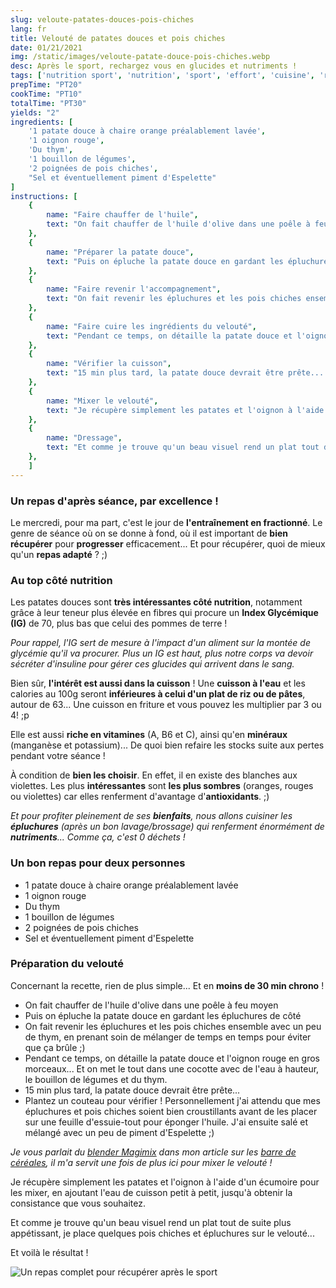 ```yaml
---
slug: veloute-patates-douces-pois-chiches
lang: fr
title: Velouté de patates douces et pois chiches
date: 01/21/2021
img: /static/images/veloute-patate-douce-pois-chiches.webp
desc: Après le sport, rechargez vous en glucides et nutriments !
tags: ['nutrition sport', 'nutrition', 'sport', 'effort', 'cuisine', 'recette', 'velouté', 'patate douce', 'pois chiche', 'végétarien', 'vitamines', 'minéraux', 'index glycémique', 'IG', 'végétarien', '0 déchets']
prepTime: "PT20"
cookTime: "PT10"
totalTime: "PT30"
yields: "2"
ingredients: [
    '1 patate douce à chaire orange préalablement lavée',
    '1 oignon rouge',
    'Du thym',
    '1 bouillon de légumes',
    '2 poignées de pois chiches',
    "Sel et éventuellement piment d'Espelette"
]
instructions: [
    {
        name: "Faire chauffer de l'huile",
        text: "On fait chauffer de l'huile d'olive dans une poêle à feu moyen",
    },
    {
        name: "Préparer la patate douce",
        text: "Puis on épluche la patate douce en gardant les épluchures de côté",
    },
    {
        name: "Faire revenir l'accompagnement",
        text: "On fait revenir les épluchures et les pois chiches ensemble avec un peu de thym, en prenant soin de mélanger de temps en temps pour éviter que ça brûle.",
    },
    {
        name: "Faire cuire les ingrédients du velouté",
        text: "Pendant ce temps, on détaille la patate douce et l'oignon rouge en gros morceaux... Et on met le tout dans une cocotte avec de l'eau à hauteur, le bouillon de légumes et du thym.",
    },
    {
        name: "Vérifier la cuisson",
        text: "15 min plus tard, la patate douce devrait être prête... Plantez un couteau pour vérifier ! Personnellement j'ai attendu que mes épluchures et pois chiches soient bien croustillants avant de les placer sur une feuille d'essuie-tout pour éponger l'huile. J'ai ensuite salé et mélangé avec un peu de piment d'Espelette.",
    },
    {
        name: "Mixer le velouté",
        text: "Je récupère simplement les patates et l'oignon à l'aide d'un écumoire pour les mixer, en ajoutant l'eau de cuisson petit à petit, jusqu'à obtenir la consistance que vous souhaitez.",
    },
    {
        name: "Dressage",
        text: "Et comme je trouve qu'un beau visuel rend un plat tout de suite plus appétissant, je place quelques pois chiches et épluchures sur le velouté...",
    },
    ]
---
```


### Un repas d'après séance, par excellence !

Le mercredi, pour ma part, c'est le jour de **l'entraînement en fractionné**. Le genre de séance où on se donne à fond, où il est important de **bien récupérer** pour **progresser** efficacement... Et pour récupérer, quoi de mieux qu'un **repas adapté** ? ;)

### Au top côté nutrition

Les patates douces sont **très intéressantes côté nutrition**, notamment grâce à leur teneur plus élevée en fibres qui procure un **Index Glycémique (IG)** de 70, plus bas que celui des pommes de terre !

*Pour rappel, l'IG sert de mesure à l'impact d'un aliment sur la montée de glycémie qu'il va procurer. Plus un IG est haut, plus notre corps va devoir sécréter d'insuline pour gérer ces glucides qui arrivent dans le sang.*

Bien sûr, **l'intérêt est aussi dans la cuisson** ! Une **cuisson à l'eau** et les calories au 100g seront **inférieures à celui d'un plat de riz ou de pâtes**, autour de 63... Une cuisson en friture et vous pouvez les multiplier par 3 ou 4! ;p

Elle est aussi **riche en vitamines** (A, B6 et C), ainsi qu'en **minéraux** (manganèse et potassium)... De quoi bien refaire les stocks suite aux pertes pendant votre séance !

À condition de **bien les choisir**. En effet, il en existe des blanches aux violettes. Les plus **intéressantes** sont **les plus sombres** (oranges, rouges ou violettes) car elles renferment d'avantage d'**antioxidants**. ;)

*Et pour profiter pleinement de ses **bienfaits**, nous allons cuisiner les **épluchures** (après un bon lavage/brossage) qui renferment énormément de **nutriments**... Comme ça, c'est 0 déchets !*

### Un bon repas pour deux personnes

- 1 patate douce à chaire orange préalablement lavée 
- 1 oignon rouge
- Du thym
- 1 bouillon de légumes
- 2 poignées de pois chiches
- Sel et éventuellement piment d'Espelette

### Préparation du velouté

Concernant la recette, rien de plus simple... Et en **moins de 30 min chrono** !

- On fait chauffer de l'huile d'olive dans une poêle à feu moyen
- Puis on épluche la patate douce en gardant les épluchures de côté
- On fait revenir les épluchures et les pois chiches ensemble avec un peu de thym, en prenant soin de mélanger de temps en temps pour éviter que ça brûle ;)
- Pendant ce temps, on détaille la patate douce et l'oignon rouge en gros morceaux... Et on met le tout dans une cocotte avec de l'eau à hauteur, le bouillon de légumes et du thym.
- 15 min plus tard, la patate douce devrait être prête...
- Plantez un couteau pour vérifier ! Personnellement j'ai attendu que mes épluchures et pois chiches soient bien croustillants avant de les placer sur une feuille d'essuie-tout pour éponger l'huile. J'ai ensuite salé et mélangé avec un peu de piment d'Espelette ;)

*Je vous parlait du [blender Magimix](https://amzn.to/3ppqoEt "Lien vers le blender que j'utilise au quotidien") dans mon article sur les [barre de céréales](/nutrition/barres-avoine-epautre "Ma recette de barres de céréales de l'effort"), il m'a servit une fois de plus ici pour mixer le velouté !*

Je récupère simplement les patates et l'oignon à l'aide d'un écumoire pour les mixer, en ajoutant l'eau de cuisson petit à petit, jusqu'à obtenir la consistance que vous souhaitez.

Et comme je trouve qu'un beau visuel rend un plat tout de suite plus appétissant, je place quelques pois chiches et épluchures sur le velouté...

Et voilà le résultat !

![Un repas complet pour récupérer après le sport](/static/images/veloute-patate-douce-pois-chiches.webp)